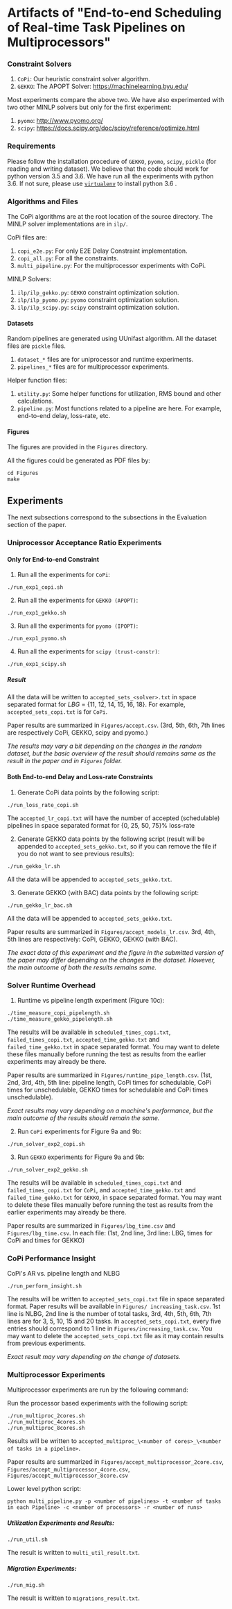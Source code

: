 # Artifacts of "End-to-end Scheduling of Real-time Task Pipelines on Multiprocessors"

### Constraint Solvers

1. `CoPi`: Our heuristic constraint solver algorithm.
2. `GEKKO`: The APOPT Solver: https://machinelearning.byu.edu/

Most experiments compare the above two. We have also experimented with two other MINLP solvers but only for the first experiment:

1. `pyomo`: http://www.pyomo.org/
2. `scipy`: https://docs.scipy.org/doc/scipy/reference/optimize.html

### Requirements

Please follow the installation procedure of `GEKKO`, `pyomo`, `scipy`, `pickle` (for reading and writing dataset). We believe that the code should work for python version 3.5 and 3.6. We have run all the experiments with python 3.6. If not sure, please use [`virtualenv`](https://virtualenv.pypa.io/en/latest/) to install python 3.6 .

### Algorithms and Files
The CoPi algorithms are at the root location of the source directory.
The MINLP solver implementations are in `ilp/`.

CoPi files are:
1. `copi_e2e.py`: For only E2E Delay Constraint implementation.
2. `copi_all.py`: For all the constraints.
3. `multi_pipeline.py`: For the multiprocessor experiments with CoPi.

MINLP Solvers:
1. `ilp/ilp_gekko.py`: `GEKKO` constraint optimization solution.
2. `ilp/ilp_pyomo.py`: `pyomo` constraint optimization solution.
3. `ilp/ilp_scipy.py`: `scipy` constraint optimization solution.

#### Datasets

Random pipelines are generated using UUnifast algorithm. All the dataset files are `pickle` files.
1. `dataset_*` files are for uniprocessor and runtime experiments.
2. `pipelines_*` files are for multiprocessor experiments.

Helper function files:
1. `utility.py`: Some helper functions for utilization, RMS bound and other calculations.
2. `pipeline.py`: Most functions related to a pipeline are here. For example, end-to-end delay, loss-rate, etc.

#### Figures

The figures are provided in the `Figures` directory.

All the figures could be generated as PDF files by:
```
cd Figures
make
```

## Experiments

The next subsections correspond to the subsections in the Evaluation section of the paper.

### Uniprocessor Acceptance Ratio Experiments

#### Only for End-to-end Constraint

1. Run all the experiments for `CoPi`:

```
./run_exp1_copi.sh
```

2. Run all the experiments for `GEKKO (APOPT)`:
```
./run_exp1_gekko.sh
```

3. Run all the experiments for `pyomo (IPOPT)`:
```
./run_exp1_pyomo.sh
```

4. Run all the experiments for `scipy (trust-constr)`:
```
./run_exp1_scipy.sh
```
##### Result
All the data will be written to `accepted_sets_<solver>.txt` in space separated format for *LBG* = {11, 12, 14, 15, 16, 18}. For example, `accepted_sets_copi.txt` is for `CoPi`.

Paper results are summarized in `Figures/accept.csv`.
(3rd, 5th, 6th, 7th lines are respectively CoPi, GEKKO, scipy and pyomo.)

*The results may vary a bit depending on the changes in the random dataset, but
the basic overview of the result should remains same as the result in the paper and in `Figures` folder.*

#### Both End-to-end Delay and Loss-rate Constraints

1. Generate CoPi data points by the following script:
```
./run_loss_rate_copi.sh
```
The `accepted_lr_copi.txt` will have the number of accepted (schedulable) pipelines in space separated format for {0, 25, 50, 75}% loss-rate

2. Generate GEKKO data points by the following script (result will be
     appended to `accepted_sets_gekko.txt`, so if you can remove the
     file if you do not want to see previous results):
```
./run_gekko_lr.sh
```
All the data will be appended to `accepted_sets_gekko.txt`.

3. Generate GEKKO (with BAC) data points by the following script:
```
./run_gekko_lr_bac.sh
```
All the data will be appended to `accepted_sets_gekko.txt`.

Paper results are summarized in `Figures/accept_models_lr.csv`.
3rd, 4th, 5th lines are respectively: CoPi, GEKKO, GEKKO (with BAC).

*The exact data of this experiment and the figure in the submitted version of
the paper may differ depending on the changes in the dataset. However, the main outcome of both the results remains same.*

### Solver Runtime Overhead

1. Runtime vs pipeline length experiment (Figure 10c):
```
./time_measure_copi_pipelength.sh
./time_measure_gekko_pipelength.sh
```
The results will be available in `scheduled_times_copi.txt`, `failed_times_copi.txt`, `accepted_time_gekko.txt` and `failed_time_gekko.txt` in space separated format.
You may want to delete these files manually before running the test as
results from the earlier experiments may already be there.

Paper results are summarized in `Figures/runtime_pipe_length.csv`.
(1st, 2nd, 3rd, 4th, 5th line: pipeline length, CoPi times for schedulable, CoPi times for unschedulable, GEKKO times for schedulable and CoPi times unschedulable).

*Exact results may vary depending on a machine's performance, but the
main outcome of the results should remain the same.*

2. Run `CoPi` experiments for Figure 9a and 9b:
```
./run_solver_exp2_copi.sh
```

3. Run `GEKKO` experiments for Figure 9a and 9b:
```
./run_solver_exp2_gekko.sh
```

The results will be available in `scheduled_times_copi.txt` and `failed_times_copi.txt` for `CoPi`, and `accepted_time_gekko.txt` and `failed_time_gekko.txt` for `GEKKO`, in space separated format.
You may want to delete these files manually before running the test as
results from the earlier experiments may already be there.

Paper results are summarized in `Figures/lbg_time.csv` and
`Figures/lbg_time.csv`. In each file:
(1st, 2nd line, 3rd line: LBG, times for CoPi and times for
GEKKO)

### CoPi Performance Insight

CoPi's AR vs.  pipeline length and NLBG

```
./run_perform_insight.sh
```

The results will be written to `accepted_sets_copi.txt` file in space
separated format. Paper results will be available in `Figures/
increasing_task.csv`. 1st line is NLBG, 2nd line is the number of total
tasks, 3rd, 4th, 5th, 6th, 7th lines are for 3, 5, 10, 15 and 20 tasks.
In `accepted_sets_copi.txt`, every five entries should correspond to 1 line
in `Figures/increasing_task.csv`. You may want to delete the `accepted_sets_copi.txt` file as it may contain results from previous
experiments.

*Exact result may vary depending on the change of datasets.*

### Multiprocessor Experiments

Multiprocessor experiments are run by the following command:

Run the processor based experiments with the following script:

```
./run_multiproc_2cores.sh
./run_multiproc_4cores.sh
./run_multiproc_8cores.sh
```
Results will be written to `accepted_multiproc_\<number of cores>_\<number of tasks in a pipeline>`.

Paper results are summarized in `Figures/accept_multiprocessor_2core.csv`,
`Figures/accept_multiprocessor_4core.csv`, `Figures/accept_multiprocessor_8core.csv`

Lower level python script:
```
python multi_pipeline.py -p <number of pipelines> -t <number of tasks in each Pipeline> -c <number of processors> -r <number of runs>
```

##### Utilization Experiments and Results:
```
./run_util.sh
```
The result is written to `multi_util_result.txt`.

##### Migration Experiments:

```
./run_mig.sh
```

The result is written to `migrations_result.txt`.
